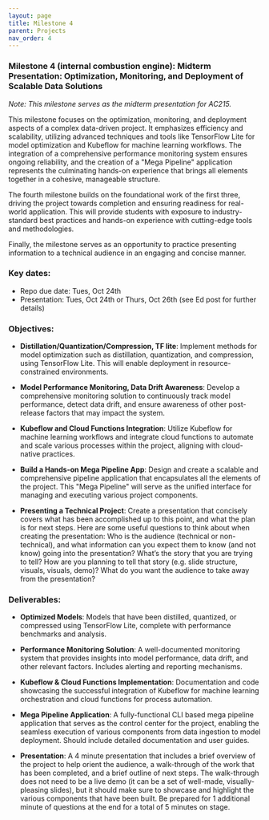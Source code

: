 ```yaml
---
layout: page
title: Milestone 4
parent: Projects
nav_order: 4
---
```

### Milestone 4 (internal combustion engine): Midterm Presentation:  Optimization, Monitoring, and Deployment of Scalable Data Solutions

*Note: This milestone serves as the midterm presentation for AC215.*



This milestone focuses on the optimization, monitoring, and deployment aspects of a complex data-driven project. It emphasizes efficiency and scalability, utilizing advanced techniques and tools like TensorFlow Lite for model optimization and Kubeflow for machine learning workflows. The integration of a comprehensive performance monitoring system ensures ongoing reliability, and the creation of a "Mega Pipeline" application represents the culminating hands-on experience that brings all elements together in a cohesive, manageable structure. 

The fourth milestone builds on the foundational work of the first three, driving the project towards completion and ensuring readiness for real-world application. This will provide students with exposure to industry-standard best practices and hands-on experience with cutting-edge tools and methodologies.

Finally, the milestone serves as an opportunity to practice presenting information to a technical audience in an engaging and concise manner. 

### Key dates:

- Repo due date: Tues, Oct 24th
- Presentation: Tues, Oct 24th or Thurs, Oct 26th (see Ed post for further details)

### Objectives:

- **Distillation/Quantization/Compression, TF lite**: Implement methods for model optimization such as distillation, quantization, and compression, using TensorFlow Lite. This will enable deployment in resource-constrained environments.

- **Model Performance Monitoring, Data Drift Awareness**: Develop a comprehensive monitoring solution to continuously track model performance, detect data drift, and ensure awareness of other post-release factors that may impact the system. 

- **Kubeflow and Cloud Functions Integration**: Utilize Kubeflow for machine learning workflows and integrate cloud functions to automate and scale various processes within the project, aligning with cloud-native practices.

- **Build a Hands-on Mega Pipeline App**: Design and create a scalable and comprehensive pipeline application that encapsulates all the elements of the project. This "Mega Pipeline" will serve as the unified interface for managing and executing various project components.

- **Presenting a Technical Project**: Create a presentation that concisely covers what has been accomplished up to this point, and what the plan is for next steps. Here are some useful questions to think about when creating the presentation: Who is the audience (technical or non-technical), and what information can you expect them to know (and not know) going into the presentation? What’s the story that you are trying to tell? How are you planning to tell that story (e.g. slide structure, visuals, visuals, demo)? What do you want the audience to take away from the presentation?

### Deliverables:

- **Optimized Models**: Models that have been distilled, quantized, or compressed using TensorFlow Lite, complete with performance benchmarks and analysis.

- **Performance Monitoring Solution**: A well-documented monitoring system that provides insights into model performance, data drift, and other relevant factors. Includes alerting and reporting mechanisms.

- **Kubeflow & Cloud Functions Implementation**: Documentation and code showcasing the successful integration of Kubeflow for machine learning orchestration and cloud functions for process automation.

- **Mega Pipeline Application**: A fully-functional CLI based mega pipeline application that serves as the control center for the project, enabling the seamless execution of various components from data ingestion to model deployment. Should include detailed documentation and user guides.

- **Presentation**: A 4 minute presentation that includes a brief overview of the project to help orient the audience, a walk-through of the work that has been completed, and a brief outline of next steps. The walk-through does not need to be a live demo (it can be a set of well-made, visually-pleasing slides), but it should make sure to showcase and highlight the various components that have been built. Be prepared for 1 additional minute of questions at the end for a total of 5 minutes on stage.
